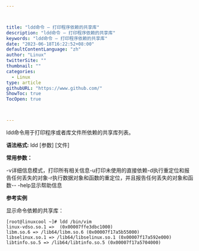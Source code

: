 ```yaml
---



title: "ldd命令 – 打印程序依赖的共享库"
description: "ldd命令 – 打印程序依赖的共享库"
keywords: "ldd命令 – 打印程序依赖的共享库"
date: "2023-06-18T16:22:52+08:00"
defaultContentLanguage: "zh"
author: "Linux"
twitterSite: ""
thumbnail: ""
categories:
  - Linux
type: article
githubURL: "https://www.github.com/"
ShowToc: true
TocOpen: true



---
```


ldd命令用于打印程序或者库文件所依赖的共享库列表。

**语法格式:** ldd [参数] [文件]

**常用参数：**

-v详细信息模式，打印所有相关信息-u打印未使用的直接依赖-d执行重定位和报告任何丢失的对象-r执行数据对象和函数的重定位，并且报告任何丢失的对象和函数-- -help显示帮助信息

**参考实例**

显示命令依赖的共享库：

```
[root@linuxcool ~]# ldd /bin/vim
linux-vdso.so.1 =>  (0x00007ffe3dbc1000)
libm.so.6 => /lib64/libm.so.6 (0x00007f17a5b55000)
libselinux.so.1 => /lib64/libselinux.so.1 (0x00007f17a592e000)
libtinfo.so.5 => /lib64/libtinfo.so.5 (0x00007f17a5704000)
```
